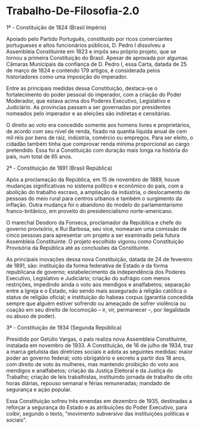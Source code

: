 # Trabalho-De-Filosofia-2.0

1ª - Constituição de 1824 (Brasil Império)

Apoiado pelo Partido Português, constituído por ricos comerciantes portugueses e altos funcionários públicos, D. Pedro I dissolveu a Assembleia Constituinte em 1823 e impôs seu próprio projeto, que se tornou a primeira Constituição do Brasil. Apesar de aprovada por algumas Câmaras Municipais da confiança de D. Pedro I, essa Carta, datada de 25 de março de 1824 e contendo 179 artigos, é considerada pelos historiadores como uma imposição do imperador.

Entre as principais medidas dessa Constituição, destaca-se o fortalecimento do poder pessoal do imperador, com a criação do Poder Moderador, que estava acima dos Poderes Executivo, Legislativo e Judiciário. As províncias passam a ser governadas por presidentes nomeados pelo imperador e as eleições são indiretas e censitárias.

O direito ao voto era concedido somente aos homens livres e proprietários, de acordo com seu nível de renda, fixado na quantia líquida anual de cem mil réis por bens de raiz, indústria, comércio ou empregos. Para ser eleito, o cidadão também tinha que comprovar renda mínima proporcional ao cargo pretendido. Essa foi a Constituição com duração mais longa na história do país, num total de 65 anos. 

2ª - Constituição de 1891 (Brasil República)

Após a proclamação da República, em 15 de novembro de 1889, houve mudanças significativas no sistema político e econômico do país, com a abolição do trabalho escravo, a ampliação da indústria, o deslocamento de pessoas do meio rural para centros urbanos e também o surgimento da inflação. Outra mudança foi o abandono do modelo do parlamentarismo franco-britânico, em proveito do presidencialismo norte-americano. 

O marechal Deodoro da Fonseca, proclamador da República e chefe do governo provisório, e Rui Barbosa, seu vice, nomearam uma comissão de cinco pessoas para apresentar um projeto a ser examinado pela futura Assembleia Constituinte. O projeto escolhido vigorou como Constituição Provisória da República até as conclusões da Constituinte. 

As principais inovações dessa nova Constituição, datada de 24 de fevereiro de 1891, são: instituição da forma federativa de Estado e da forma republicana de governo; estabelecimento da independência dos Poderes Executivo, Legislativo e Judiciário; criação do sufrágio com menos restrições, impedindo ainda o voto aos mendigos e analfabetos; separação entre a Igreja e o Estado, não sendo mais assegurado à religião católica o status de religião oficial; e instituição do habeas corpus (garantia concedida sempre que alguém estiver sofrendo ou ameaçado de sofrer violência ou coação em seu direito de locomoção – ir, vir, permanecer –, por ilegalidade ou abuso de poder).

3ª - Constituição de 1934 (Segunda República) 

Presidido por Getúlio Vargas, o país realiza nova Assembleia Constituinte, instalada em novembro de 1933. A Constituição, de 16 de julho de 1934, traz a marca getulista das diretrizes sociais e adota as seguintes medidas: maior poder ao governo federal; voto obrigatório e secreto a partir dos 18 anos, com direito de voto às mulheres, mas mantendo proibição do voto aos mendigos e analfabetos; criação da Justiça Eleitoral e da Justiça do Trabalho; criação de leis trabalhistas, instituindo jornada de trabalho de oito horas diárias, repouso semanal e férias remuneradas; mandado de segurança e ação popular.

Essa Constituição sofreu três emendas em dezembro de 1935, destinadas a reforçar a segurança do Estado e as atribuições do Poder Executivo, para coibir, segundo o texto, "movimento subversivo das instituições políticas e sociais". 

